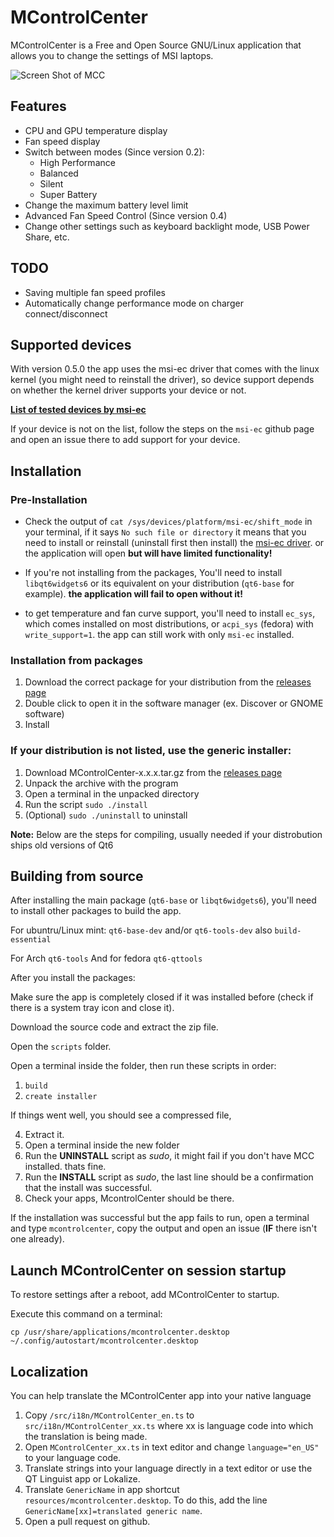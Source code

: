 # MControlCenter

MControlCenter is a Free and Open Source GNU/Linux application that allows you to change the settings of MSI laptops.

![Screen Shot of MCC](https://github.com/user-attachments/assets/1e1dcb9b-aa8e-4410-8c77-f9554c1840cb)




## Features

 - CPU and GPU temperature display
 - Fan speed display
 - Switch between modes (Since version 0.2):
   - High Performance
   - Balanced
   - Silent
   - Super Battery
 - Change the maximum battery level limit
 - Advanced Fan Speed Control (Since version 0.4)
 - Change other settings such as keyboard backlight mode, USB Power Share, etc.

## TODO

- Saving multiple fan speed profiles
- Automatically change performance mode on charger connect/disconnect

## Supported devices

With version 0.5.0 the app uses the msi-ec driver that comes with the linux kernel (you might need to reinstall the driver), so device support depends on whether the kernel driver supports your device or not.

[**List of tested devices by msi-ec**](https://github.com/BeardOverflow/msi-ec/discussions/277)

If your device is not on the list, follow the steps on the `msi-ec` github page and open an issue there to add support for your device.

## Installation

### Pre-Installation

- Check the output of ```cat /sys/devices/platform/msi-ec/shift_mode``` in your terminal, if it says ```No such file or directory``` it means that you need to install or reinstall (uninstall first then install) the [msi-ec driver](https://github.com/BeardOverflow/msi-ec?tab=readme-ov-file#installation). or the application will open **but will have limited functionality!**  

- If you're not installing from the packages, You'll need to install `libqt6widgets6` or its equivalent on your distribution (```qt6-base``` for example). **the application will fail to open without it!** 



-  to get temperature and fan curve support, you'll need to install `ec_sys`, which comes installed on most distributions, or `acpi_sys` (fedora) with `write_support=1`. the app can still work with only `msi-ec` installed.

### Installation from packages

1. Download the correct package for your distribution from the [releases page](https://github.com/dmitry-s93/MControlCenter/releases/)
2. Double click to open it in the software manager (ex. Discover or GNOME software)
3. Install

### If your distribution is not listed, use the generic installer:

1. Download MControlCenter-x.x.x.tar.gz from the [releases page](https://github.com/dmitry-s93/MControlCenter/releases/)
2. Unpack the archive with the program
3. Open a terminal in the unpacked directory
4. Run the script `sudo ./install`
5. (Optional) `sudo ./uninstall` to uninstall

**Note:** Below are the steps for compiling, usually needed if your distrobution ships old versions of Qt6

## Building from source
After installing the main package (```qt6-base``` or ```libqt6widgets6```), you'll need to install other packages to build the app.

For ubuntru/Linux mint:
```qt6-base-dev``` and/or ```qt6-tools-dev``` also ```build-essential```

For Arch ```qt6-tools``` And for fedora ```qt6-qttools```

After you install the packages:

Make sure the app is completely closed if it was installed before (check if there is a system tray icon and close it).

Download the source code and extract the zip file.

Open the ```scripts``` folder.

Open a terminal inside the folder, then run these scripts in order:

1. ```build```
2. ```create installer```

If things went well, you should see a compressed file,

4. Extract it.
5. Open a terminal inside the new folder
6. Run the **UNINSTALL** script as *sudo*, it might fail if you don't have MCC installed. thats fine.
7. Run the **INSTALL** script as *sudo*, the last line should be a confirmation that the install was successful.
8. Check your apps, McontrolCenter should be there.

If the installation was successful but the app fails to run, open a terminal and type ```mcontrolcenter```, copy the output and open an issue (**IF** there isn't one already).

## Launch MControlCenter on session startup

To restore settings after a reboot, add MControlCenter to startup.

Execute this command on a terminal:

`cp /usr/share/applications/mcontrolcenter.desktop ~/.config/autostart/mcontrolcenter.desktop`

## Localization

You can help translate the MControlCenter app into your native language

1. Copy `/src/i18n/MControlCenter_en.ts` to `src/i18n/MControlCenter_xx.ts` where xx is language code into which the translation is being made.
2. Open `MControlCenter_xx.ts` in text editor and change `language="en_US"` to your language code.
3. Translate strings into your language directly in a text editor or use the QT Linguist app or Lokalize.
4. Translate `GenericName` in app shortcut `resources/mcontrolcenter.desktop`. To do this, add the line `GenericName[xx]=translated generic name`.
5. Open a pull request on github.
